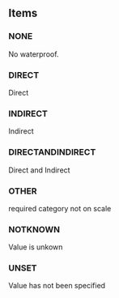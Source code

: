 

<!-- end of short definition -->
## Items

### NONE
No waterproof.

### DIRECT
Direct

### INDIRECT
Indirect

### DIRECTANDINDIRECT
Direct and Indirect

### OTHER
required category not on scale

### NOTKNOWN
Value is unkown

### UNSET
Value has not been specified

